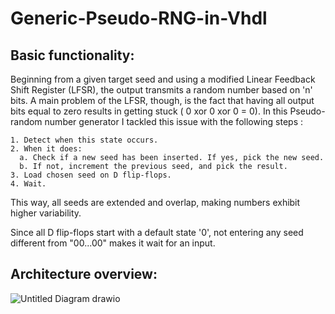 # Generic-Pseudo-RNG-in-Vhdl

## Basic functionality:

Beginning from a given target seed and using a modified Linear Feedback Shift Register (LFSR), the output transmits a random number based on 'n' bits. 
A main problem of the LFSR, though, is the fact that having all output bits equal to zero results in getting stuck ( 0 xor 0 xor 0 = 0).
In this Pseudo-random number generator I tackled this issue with the following steps :

    1. Detect when this state occurs.
    2. When it does:
      a. Check if a new seed has been inserted. If yes, pick the new seed.
      b. If not, increment the previous seed, and pick the result.
    3. Load chosen seed on D flip-flops.
    4. Wait.

This way, all seeds are extended and overlap, making numbers exhibit higher variability.

Since all D flip-flops start with a default state '0', not entering any seed different from "00...00" makes it wait for an input.

## Architecture overview:

![Untitled Diagram drawio](https://github.com/user-attachments/assets/5d062c62-8c25-474b-aff9-525283da7687)
